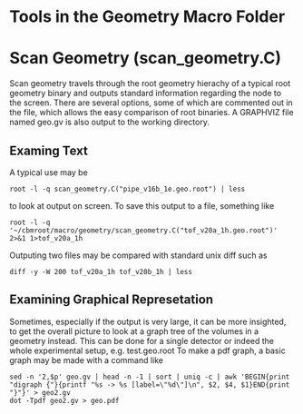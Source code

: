 Tools in the Geometry Macro Folder
==================================

Scan Geometry (scan_geometry.C)
===============================

Scan geometry travels through the root geometry hierachy of a typical root geometry binary and outputs standard information regarding the node to the screen. There are several options, some of which are commented out in the file, which allows the easy comparison of root binaries. A GRAPHVIZ file named geo.gv is also output to the working directory.

Examing Text
------------
A typical use may be
```
root -l -q scan_geometry.C("pipe_v16b_1e.geo.root") | less
```
to look at output on screen. To save this output to a file, something like 
```
root -l -q '~/cbmroot/macro/geometry/scan_geometry.C("tof_v20a_1h.geo.root")' 2>&1 1>tof_v20a_1h
```
Outputing two files may be compared with standard unix diff such as
```
diff -y -W 200 tof_v20a_1h tof_v20b_1h | less
```

Examining Graphical Represetation
---------------------------------
Sometimes, especially if the output is very large, it can be more insighted, to get the overall picture to look at a graph tree of the volumes in a geometry instead. This can be done for a single detector or indeed the whole experimental setup, e.g. test.geo.root To make a pdf graph, a basic graph may be made with a command like
```
sed -n '2,$p' geo.gv | head -n -1 | sort | uniq -c | awk 'BEGIN{print "digraph {"}{printf "%s -> %s [label=\"%d\"]\n", $2, $4, $1}END{print "}"}' > geo2.gv
dot -Tpdf geo2.gv > geo.pdf
```


